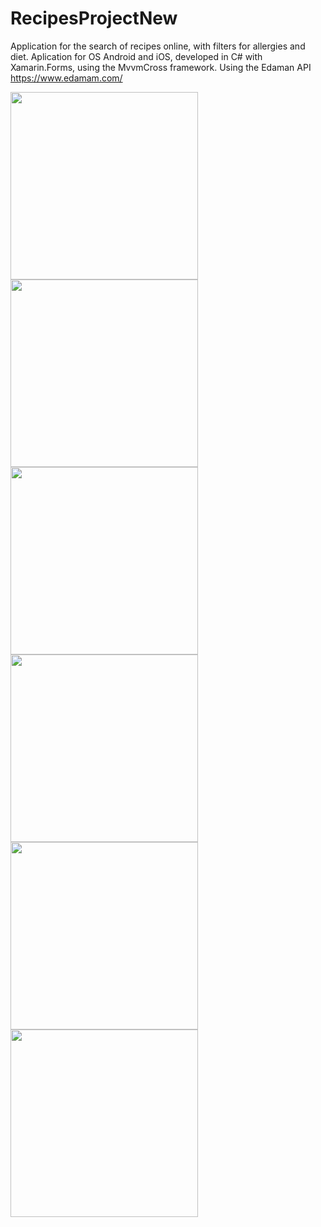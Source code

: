 # RecipesProjectNew
Application for the search of recipes online, with filters for allergies and diet.
Aplication for OS Android and iOS, developed in C# with Xamarin.Forms, using the MvvmCross framework.
Using the Edaman API https://www.edamam.com/

<img src="https://drive.google.com/uc?export=view&id=1vKuQBykOobcwbKus1RLV5ho7QRwWrFjb" width="300"> <img src="https://drive.google.com/uc?export=view&id=1EAx6otpyta0WrNpjVGOmviblqBNwtYcO" width="300">
<img src="https://drive.google.com/uc?export=view&id=1VUSDhOiqwnYDSrViwasVXCXQDgPOoVuC" width="300"> <img src="https://drive.google.com/uc?export=view&id=1DLo-ilCy_tqB2df83gwSo29Nsmte-clB" width="300">
<img src="https://drive.google.com/uc?export=view&id=1P_xUNqBWDQk-84PwwYWI6kL6-VnlEOqo" width="300"><img src="https://drive.google.com/uc?export=view&id=1Zw5C7JEtNc2f7eE42kl6FSG1NL_LuJcS" width="300">

